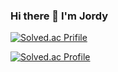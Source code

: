 ### Hi there 👋 I'm Jordy

<!--
**retrogemHK/retrogemHK** is a ✨ _special_ ✨ repository because its `README.md` (this file) appears on your GitHub profile.

Here are some ideas to get you started:

- 🔭 I’m currently working on ...
- 🌱 I’m currently learning ...
- 👯 I’m looking to collaborate on ...
- 🤔 I’m looking for help with ...
- 💬 Ask me about ...
- 📫 How to reach me: ...
- 😄 Pronouns: ...
- ⚡ Fun fact: ...
-->

[![Solved.ac Prifile](http://mazassumnida.wtf/api/mini/generate_badge?boj=retrogemhk)](https://solved.ac/retrogemhk/)

[![Solved.ac Profile](http://mazassumnida.wtf/api/v2/generate_badge?boj=retrogemhk)](https://solved.ac/retrogemhk/)
